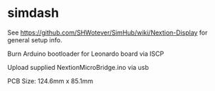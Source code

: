 # simdash
See https://github.com/SHWotever/SimHub/wiki/Nextion-Display for general setup info.

Burn Arduino bootloader for Leonardo board via ISCP

Upload supplied NextionMicroBridge.ino via usb

PCB Size: 124.6mm x 85.1mm
